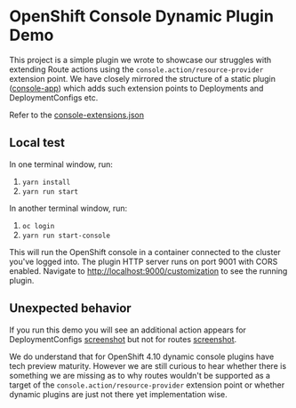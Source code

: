 # OpenShift Console Dynamic Plugin Demo

This project is a simple plugin we wrote to showcase our struggles with extending Route actions using the `console.action/resource-provider` extension point.
We have closely mirrored the structure of a static plugin ([console-app](https://github.com/openshift/console/tree/release-4.10/frontend/packages/console-app)) which adds such extension points to Deployments and DeploymentConfigs etc.

Refer to the [console-extensions.json](console-extensions.json)

## Local test

In one terminal window, run:

1. `yarn install`
2. `yarn run start`

In another terminal window, run:

1. `oc login`
2. `yarn run start-console`

This will run the OpenShift console in a container connected to the cluster
you've logged into. The plugin HTTP server runs on port 9001 with CORS enabled.
Navigate to <http://localhost:9000/customization> to see the running plugin.

## Unexpected behavior

If you run this demo you will see an additional action appears for DeploymentConfigs [screenshot](deploymentconfig-actions.png) but not for routes [screenshot](route-actions.png).

We do understand that for OpenShift 4.10 dynamic console plugins have tech preview maturity. However we are still curious to hear whether there is something we are missing as to why routes wouldn't be supported as a target of the `console.action/resource-provider` extension point or whether dynamic plugins are just not there yet implementation wise.
